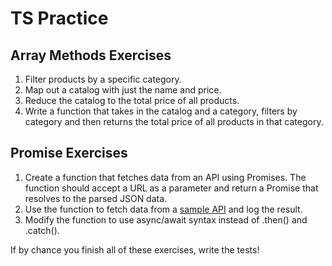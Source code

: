 # TS Practice

## Array Methods Exercises

1. Filter products by a specific category.
2. Map out a catalog with just the name and price.
3. Reduce the catalog to the total price of all products.
4. Write a function that takes in the catalog and a category, filters by category and then returns the total price of all products in that category.

## Promise Exercises

1. Create a function that fetches data from an API using Promises. The function should accept a URL as a parameter and return a Promise that resolves to the parsed JSON data.
1. Use the function to fetch data from a [sample API](https://jsonplaceholder.typicode.com/todos/1) and log the result.
1. Modify the function to use async/await syntax instead of .then() and .catch().

If by chance you finish all of these exercises, write the tests!
